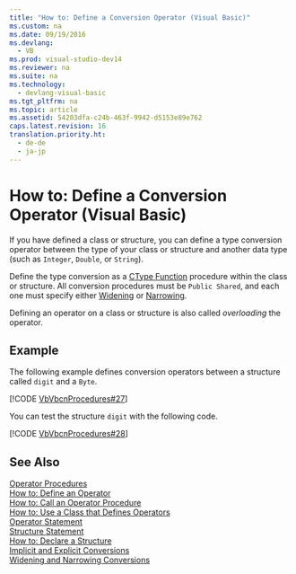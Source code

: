 ```yaml
---
title: "How to: Define a Conversion Operator (Visual Basic)"
ms.custom: na
ms.date: 09/19/2016
ms.devlang: 
  - VB
ms.prod: visual-studio-dev14
ms.reviewer: na
ms.suite: na
ms.technology: 
  - devlang-visual-basic
ms.tgt_pltfrm: na
ms.topic: article
ms.assetid: 54203dfa-c24b-463f-9942-d5153e89e762
caps.latest.revision: 16
translation.priority.ht: 
  - de-de
  - ja-jp
---
```

# How to: Define a Conversion Operator (Visual Basic)
If you have defined a class or structure, you can define a type conversion operator between the type of your class or structure and another data type (such as `Integer`, `Double`, or `String`).  
  
 Define the type conversion as a [CType Function](../Topic/CType%20Function%20\(Visual%20Basic\).md) procedure within the class or structure. All conversion procedures must be `Public Shared`, and each one must specify either [Widening](../vs140/Widening--Visual-Basic-.md) or [Narrowing](../vs140/Narrowing--Visual-Basic-.md).  
  
 Defining an operator on a class or structure is also called *overloading* the operator.  
  
## Example  
 The following example defines conversion operators between a structure called `digit` and a `Byte`.  
  
 [!CODE [VbVbcnProcedures#27](../CodeSnippet/VS_Snippets_VBCSharp/VbVbcnProcedures#27)]  
  
 You can test the structure `digit` with the following code.  
  
 [!CODE [VbVbcnProcedures#28](../CodeSnippet/VS_Snippets_VBCSharp/VbVbcnProcedures#28)]  
  
## See Also  
 [Operator Procedures](../vs140/Operator-Procedures--Visual-Basic-.md)   
 [How to: Define an Operator](../vs140/How-to--Define-an-Operator--Visual-Basic-.md)   
 [How to: Call an Operator Procedure](../Topic/How%20to:%20Call%20an%20Operator%20Procedure%20\(Visual%20Basic\).md)   
 [How to: Use a Class that Defines Operators](../vs140/How-to--Use-a-Class-that-Defines-Operators--Visual-Basic-.md)   
 [Operator Statement](../vs140/Operator-Statement.md)   
 [Structure Statement](../Topic/Structure%20Statement.md)   
 [How to: Declare a Structure](../vs140/How-to--Declare-a-Structure--Visual-Basic-.md)   
 [Implicit and Explicit Conversions](../Topic/Implicit%20and%20Explicit%20Conversions%20\(Visual%20Basic\).md)   
 [Widening and Narrowing Conversions](../Topic/Widening%20and%20Narrowing%20Conversions%20\(Visual%20Basic\).md)